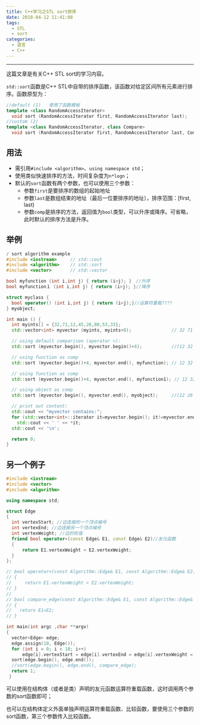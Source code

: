 ```yaml
---
title: C++学习之STL sort排序
date: 2018-04-12 11:41:08
tags:
  - STL
  - sort
categories: 
  - 语言
  - C++
---
```


-----

这篇文章是有关C++ STL sort的学习内容。

<!--more--->

`std::sort`函数是C++ STL中自带的排序函数，该函数对给定区间所有元素进行排序。函数原型为：

~~~c++
//default (1)	使用了函数模板
template <class RandomAccessIterator>
  void sort (RandomAccessIterator first, RandomAccessIterator last);
//custom (2)	
template <class RandomAccessIterator, class Compare>
  void sort (RandomAccessIterator first, RandomAccessIterator last, Compare comp);
~~~

## 用法

- 需引用`#include <algorithm>`、`using namespace std`；
- 使用类似快速排序的方法，时间复杂度为`n*logn`；
- 默认的`sort`函数有两个参数，也可以使用三个参数：
  - 参数`first`是要排序的数组的起始地址
  - 参数`last`是数组结束的地址（最后一位要排序的地址），排序范围：[first, last)
  - 参数`comp`是排序的方法，返回值为`bool`类型，可以升序或降序。可省略，此时默认的排序方法是升序。

## 举例

~~~c++
/ sort algorithm example
#include <iostream>     // std::cout
#include <algorithm>    // std::sort
#include <vector>       // std::vector

bool myfunction (int i,int j) { return (i<j); }　//升序
bool myfunction１ (int i,int j) { return (i>j); }//降序

struct myclass {
  bool operator() (int i,int j) { return (i<j);}//运算符重载????
} myobject;

int main () {
  int myints[] = {32,71,12,45,26,80,53,33};
  std::vector<int> myvector (myints, myints+8);               // 32 71 12 45 26 80 53 33

  // using default comparison (operator <):
  std::sort (myvector.begin(), myvector.begin()+4);           //(12 32 45 71)26 80 53 33

  // using function as comp
  std::sort (myvector.begin()+4, myvector.end(), myfunction); // 12 32 45 71(26 33 53 80)

  // using function as comp
  std::sort (myvector.begin()+4, myvector.end(), myfunction1); // 12 32 45 71(80 53 33 26)

  // using object as comp
  std::sort (myvector.begin(), myvector.end(), myobject);     //(12 26 32 33 45 53 71 80)

  // print out content:
  std::cout << "myvector contains:";
  for (std::vector<int>::iterator it=myvector.begin(); it!=myvector.end(); ++it)
    std::cout << ' ' << *it;
  std::cout << '\n';

  return 0;
} 
~~~

## 另一个例子

~~~c++
#include <iostream>
#include <vector>
#include <algorithm>

using namespace std;

struct Edge
{
  int vertexStart; //边连接的一个顶点编号
  int vertexEnd; //边连接另一个顶点编号
  int vertexWeight; //边的权值
  friend bool operator<(const Edge& E1, const Edge& E2)//友元函数
  {
      return E1.vertexWeight < E2.vertexWeight;
  }
};

// bool operator<(const Algorithm::Edge& E1, const Algorithm::Edge& E2)
// {
//     return E1.vertexWeight < E2.vertexWeight;
// }
// 
// bool compare_edge(const Algorithm::Edge& E1, const Algorithm::Edge& E2)
// {
//   return E1<E2;
// }

int main(int argc ,char **argv)
{
  vector<Edge> edge;
  edge.assign(10, Edge());
  for (int i = 0; i < 10; i++)
      edge[i].vertexStart = edge[i].vertexEnd = edge[i].vertexWeight = i;
  sort(edge.begin(), edge.end());
  //sort(edge.begin(), edge.end(), compare_edge);
  return 1;
 }
~~~

可以使用在结构体（或者是类）声明的友元函数运算符重载函数，这时调用两个参数的sort函数即可；

也可以在结构体定义外面单独声明运算符重载函数、比较函数，要使用三个参数的sort函数，第三个参数传入比较函数。

